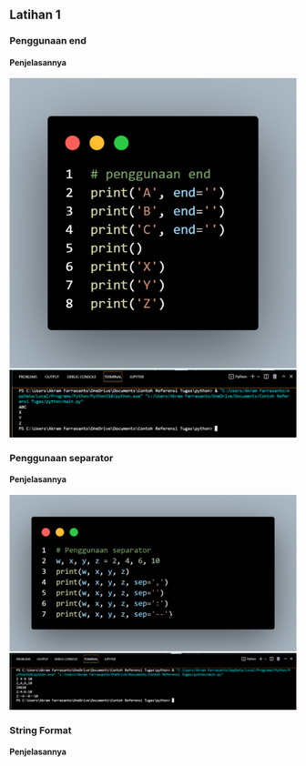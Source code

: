## Latihan 1

### Penggunaan end

#### Penjelasannya
![gambar](gambar/gambar2.png)
![gambar](gambar/gambar2(a).png)

### Penggunaan separator

#### Penjelasannya
![gambar](gambar/gambar3.png)
![gambar](gambar/gambar3(a).png)

### String Format

#### Penjelasannya
